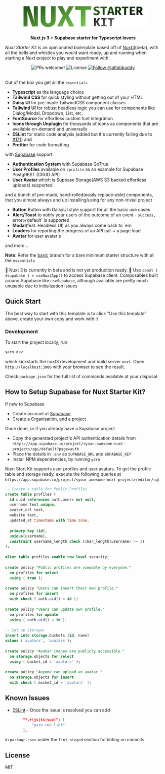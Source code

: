 
<div align="center">
<img src="./assets/nsk.png" height="80px" title="Nuxt Starter Kit" />
</div>
<br />

<div align="center"><strong>Nuxt.js 3 + Supabase starter for Typescript lovers</strong></div>


_Nuxt Starter Kit_ is an opinionated boilerplate based off of [Nuxt3](https://v3.nuxtjs.org/)(beta), with all the bells and whistles you would want ready, up and running when starting a Nuxt project to play and experiment with.
<br/>
<div align="center">
  <img src="https://img.shields.io/static/v1?label=PRs&message=welcome&style=flat-square&color=5e17eb&labelColor=000000" alt="PRs welcome!" />

  <img alt="License" src="https://img.shields.io/github/license/one-aalam/nuxt-starter-kit?style=flat-square&color=5e17eb&labelColor=000000">

  <a href="https://twitter.com/intent/follow?screen_name=aftabbuddy">
    <img src="https://img.shields.io/twitter/follow/aftabbuddy?style=flat-square&color=5e17eb&labelColor=000000" alt="Follow @aftabbuddy" />
  </a>
</div>
<br/>
<!--
<div align="center">
  <sub>Created by <a href="https://twitter.com/aftabbuddy">Aftab Alam</a> with the help of many <a href="https://github.com/one-aalam/nuxt-starter-kit/graphs/contributors">wonderful contributors</a>.</sub>
</div>
<br />
-->

Out of the box you get all the `essentials`
- __Typescript__ as the language choice
- __Tailwind CSS__ for quick styling without getting out of your HTML
- __Daisy UI__ for pre-made TailwindCSS component classes
- __Tailwind UI__ for robust headless logic you can use for components like Dialog/Modal, Dropdown, List, etc.
- __FontSource__ for effortless custom font integration
- __Icons through Unplugin__ for thousands of icons as components that are available on-demand and universally
- __ESLint__ for static code analysis (added but it's currently failing due to [#171](https://github.com/nuxt/eslint-config/issues/171)) and
- __Prettier__ for code formatting

with [Supabase](https://supabase.io/) support
- __Authentication System__ with Supabase GoTrue
- __User Profiles__ available on `/profile` as an example for Supabase PostgREST (CRUD API)
- __User Avatar__ which is Supbase Storage(AWS S3 backed effortless uploads) supported

and a bunch of pre-made, hand-rolled(easily replace-able) components, that you almost always end up installing/using for any non-trivial project
- __Button__ Button with DaisyUI style support for all the basic use cases
- __Alert/Toast__ to notify your users of the outcome of an event - `success, `error` or `default` is supported
- __Modal__(feat. Headless UI) as you always come back to `em
- __Loaders__ for reporting the progress of an API call + a page load
- __Avatar__ for user avatar's

and more...

__Note__: Refer the [basic](https://github.com/one-aalam/nuxt-starter-kit/tree/basic) branch for a bare minimum starter structure with all the `essentials`

🚧 Nuxt 3 is currently in beta and is not yet production ready.
🚧 Use `const { $supabase } = useNuxtApp()` to access Supabase client. Composables built around Supabase like `useSupabase`, although available are pretty much unusable due to initialization issues

## Quick Start

The best way to start with this template is to click "Use this template" above, create your own copy and work with it

### Development

To start the project locally, run:
```bash
yarn dev
```
which kickstarts the nuxt3 development and build server `nuxi`. Open `http://localhost:3000` with your browser to see the result.

Check `package.json` for the full list of commands available at your disposal.

## How to Setup Supabase for Nuxt Starter Kit?
If new to Supabase
- Create account at [Supabase](https://app.supabase.io/)
- Create a Organisation, and a project

Once done, or if you already have a Supabase project
- Copy the generated project's API authentication details from `https://app.supabase.io/project/<your-awesome-nuxt-project>/api/default?page=auth`
- Place the details in `.env` as `SUPABASE_URL` and `SUPABASE_KEY`
- Install NPM dependencies, by running `yarn`

Nuxt Start Kit supports user profiles and user avatars. To get the profile table and storage ready, execute the following queries at `https://app.supabase.io/project/<your-awesome-nuxt-project>/editor/sql`

```sql
-- Create a table for Public Profiles
create table profiles (
  id uuid references auth.users not null,
  username text unique,
  avatar_url text,
  website text,
  updated_at timestamp with time zone,

  primary key (id),
  unique(username),
  constraint username_length check (char_length(username) >= 3)
);

alter table profiles enable row level security;

create policy "Public profiles are viewable by everyone."
  on profiles for select
  using ( true );

create policy "Users can insert their own profile."
  on profiles for insert
  with check ( auth.uid() = id );

create policy "Users can update own profile."
  on profiles for update
  using ( auth.uid() = id );

-- Set up Storage!
insert into storage.buckets (id, name)
values ('avatars', 'avatars');

create policy "Avatar images are publicly accessible."
  on storage.objects for select
  using ( bucket_id = 'avatars' );

create policy "Anyone can upload an avatar."
  on storage.objects for insert
  with check ( bucket_id = 'avatars' );
```

## Known Issues

- [ESLint](https://github.com/nuxt/eslint-config/issues/171) - Once the issue is resolved you can add
```json
        "*.+(js|ts|vue)": [
            "yarn run lint"
        ],
```
in `package.json` under the `lint-staged` section for linting on commits

## License
MIT
